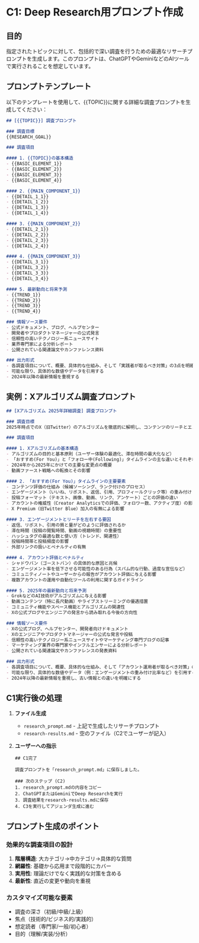 # C1: Deep Research用プロンプト作成

## 目的
指定されたトピックに対して、包括的で深い調査を行うための最適なリサーチプロンプトを生成します。このプロンプトは、ChatGPTやGeminiなどのAIツールで実行されることを想定しています。

## プロンプトテンプレート

以下のテンプレートを使用して、{{TOPIC}}に関する詳細な調査プロンプトを生成してください：

```markdown
## [{{TOPIC}}] 調査プロンプト

### 調査目標
{{RESEARCH_GOAL}}

### 調査項目

#### 1. {{TOPIC}}の基本構造
- {{BASIC_ELEMENT_1}}
- {{BASIC_ELEMENT_2}}
- {{BASIC_ELEMENT_3}}
- {{BASIC_ELEMENT_4}}

#### 2. {{MAIN_COMPONENT_1}}
- {{DETAIL_1_1}}
- {{DETAIL_1_2}}
- {{DETAIL_1_3}}
- {{DETAIL_1_4}}

#### 3. {{MAIN_COMPONENT_2}}
- {{DETAIL_2_1}}
- {{DETAIL_2_2}}
- {{DETAIL_2_3}}
- {{DETAIL_2_4}}

#### 4. {{MAIN_COMPONENT_3}}
- {{DETAIL_3_1}}
- {{DETAIL_3_2}}
- {{DETAIL_3_3}}
- {{DETAIL_3_4}}

#### 5. 最新動向と将来予測
- {{TREND_1}}
- {{TREND_2}}
- {{TREND_3}}
- {{TREND_4}}

### 情報ソース要件
- 公式ドキュメント、ブログ、ヘルプセンター
- 開発者やプロダクトマネージャーの公式発言
- 信頼性の高いテクノロジー系ニュースサイト
- 業界専門家による分析レポート
- 公開されている関連論文やカンファレンス資料

### 出力形式
- 各調査項目について、概要、具体的な仕組み、そして「実践者が取るべき対策」の3点を明確に記述する
- 可能な限り、具体的な数値やデータを引用する
- 2024年以降の最新情報を重視する
```

## 実例：Xアルゴリズム調査プロンプト

```markdown
## [Xアルゴリズム 2025年詳細調査] 調査プロンプト

### 調査目標
2025年時点でのX（旧Twitter）のアルゴリズムを徹底的に解明し、コンテンツのリーチとエンゲージメントを最大化するための、実行可能で具体的な戦略を構築

### 調査項目

#### 1. Xアルゴリズムの基本構造
- アルゴリズムの目的と基本原則（ユーザー体験の最適化、滞在時間の最大化など）
- 「おすすめ(For You)」と「フォロー中(Following)」タイムラインの主な違いとそれぞれの役割
- 2024年から2025年にかけての主要な変更点の概要
- 動画ファースト戦略への転換とその影響

#### 2. 「おすすめ(For You)」タイムラインの主要要素
- コンテンツ評価の仕組み（候補ソーシング、ランク付けのプロセス）
- エンゲージメント（いいね、リポスト、返信、引用、プロフィールクリック等）の重み付け
- 投稿フォーマット（テキスト、画像、動画、リンク、アンケート）ごとの評価の違い
- アカウントの権威性（Creator Analyticsでの評価、フォロワー数、アクティブ度）の影響
- X Premium（旧Twitter Blue）加入の有無による影響

#### 3. エンゲージメントとリーチを左右する要因
- 返信、リポスト、引用の質と量がどのように評価されるか
- 滞在時間（投稿の閲覧時間、動画の視聴時間）の重要性
- ハッシュタグの最適な数と使い方（トレンド、関連性）
- 投稿時間帯と投稿頻度の影響
- 外部リンクの扱いとペナルティの有無

#### 4. アカウント評価とペナルティ
- シャドウバン（ゴーストバン）の具体的な原因と兆候
- エンゲージメント率を低下させる可能性のある行為（スパム的な行動、過度な宣伝など）
- コミュニティノートやユーザーからの報告がアカウント評価に与える影響
- 複数アカウントの運用や自動化ツールの利用に関するガイドライン

#### 5. 2025年の最新動向と将来予測
- GrokなどのAI技術がアルゴリズムに与える影響
- 動画コンテンツ（特に長尺動画）やライブストリーミングの優遇措置
- コミュニティ機能やスペース機能とアルゴリズムの関連性
- Xの公式ブログやエンジニアの発言から読み取れる今後の方向性

### 情報ソース要件
- Xの公式ブログ、ヘルプセンター、開発者向けドキュメント
- Xのエンジニアやプロダクトマネージャーの公式な発言や投稿
- 信頼性の高いテクノロジー系ニュースサイトやマーケティング専門ブログの記事
- マーケティング業界の専門家やインフルエンサーによる分析レポート
- 公開されている関連論文やカンファレンスの発表資料

### 出力形式
- 各調査項目について、概要、具体的な仕組み、そして「アカウント運用者が取るべき対策」の3点を明確に記述する
- 可能な限り、具体的な数値やデータ（例：エンゲージメントの重み付け比率など）を引用する
- 2024年以降の最新情報を重視し、古い情報との違いを明確にする
```

## C1実行後の処理

1. **ファイル生成**
   - `research_prompt.md` - 上記で生成したリサーチプロンプト
   - `research-results.md` - 空のファイル（C2でユーザーが記入）

2. **ユーザーへの指示**
   ```
   ## C1完了
   
   調査プロンプトを「research_prompt.md」に保存しました。
   
   ### 次のステップ (C2)
   1. research_prompt.mdの内容をコピー
   2. ChatGPTまたはGeminiでDeep Researchを実行
   3. 調査結果をresearch-results.mdに保存
   4. C3を実行してアジェンダ生成に進む
   ```

## プロンプト生成のポイント

### 効果的な調査項目の設計
1. **階層構造**: 大カテゴリ→中カテゴリ→具体的な質問
2. **網羅性**: 基礎から応用まで段階的にカバー
3. **実用性**: 理論だけでなく実践的な対策を含める
4. **最新性**: 直近の変更や動向を重視

### カスタマイズ可能な要素
- 調査の深さ（初級/中級/上級）
- 焦点（技術的/ビジネス的/実践的）
- 想定読者（専門家/一般/初心者）
- 目的（理解/実装/分析）